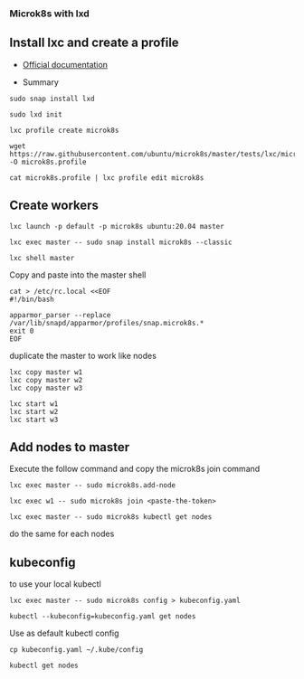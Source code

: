 ### Microk8s with lxd 

## Install lxc and create a profile 

* [Official documentation](https://microk8s.io/docs/lxd)

* Summary

```
sudo snap install lxd
```

```
sudo lxd init
```

```
lxc profile create microk8s
```

```
wget https://raw.githubusercontent.com/ubuntu/microk8s/master/tests/lxc/microk8s.profile -O microk8s.profile
```

```
cat microk8s.profile | lxc profile edit microk8s
```

## Create workers

```
lxc launch -p default -p microk8s ubuntu:20.04 master
```

```
lxc exec master -- sudo snap install microk8s --classic
```

```
lxc shell master
```

Copy and paste into the master shell 
```
cat > /etc/rc.local <<EOF
#!/bin/bash

apparmor_parser --replace /var/lib/snapd/apparmor/profiles/snap.microk8s.*
exit 0
EOF
```

duplicate the master to work like nodes

```
lxc copy master w1
lxc copy master w2
lxc copy master w3
```

```
lxc start w1
lxc start w2
lxc start w3
```


## Add nodes to master
Execute the follow command and copy the  microk8s join command

```
lxc exec master -- sudo microk8s.add-node
```

```
lxc exec w1 -- sudo microk8s join <paste-the-token>
```

```
lxc exec master -- sudo microk8s kubectl get nodes
```

do the same for each nodes

## kubeconfig 
to use your local kubectl 
```
lxc exec master -- sudo microk8s config > kubeconfig.yaml
```

```
kubectl --kubeconfig=kubeconfig.yaml get nodes
```
Use as default kubectl config

```
cp kubeconfig.yaml ~/.kube/config
```
```
kubectl get nodes
```